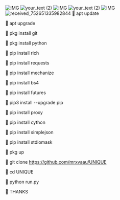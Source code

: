 ![IMG](https://i.imgur.com/euZzJWr.gif)
![your_text (2)](https://user-images.githubusercontent.com/20098740/178893676-7c80941a-fcb6-42b8-a6b1-9b2f540779eb.gif)
![IMG](https://i.imgur.com/UBvqUOa.gif)
![your_text (2)](https://user-images.githubusercontent.com/20098740/178893676-7c80941a-fcb6-42b8-a6b1-9b2f540779eb.gif)
![IMG](https://i.imgur.com/KCmiKZC.gif)
![received_752651335982844](https://user-images.githubusercontent.com/20098740/183803980-06cec2c2-0745-4915-9b9a-bd1cdcad0a83.jpeg)
🌟 apt update

🌟 apt upgrade

🌟 pkg install git

🌟 pkg install python

🌟 pip install rich

🌟 pip install requests

🌟 pip install mechanize

🌟 pip install bs4

🌟 pip install futures

🌟 pip3 install --upgrade pip

🌟 pip install proxy

🌟 pip install cython

🌟 pip install simplejson

🌟 pip install stdiomask

🌟 pkg up

🌟 git clone https://github.com/mrxvaau/UNIQUE

🌟 cd UNIQUE

🌟 python run.py

💠 THANKS
